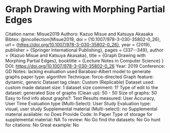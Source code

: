 # Graph Drawing with Morphing Partial Edges

Citation name: Misue2019
Authors: Kazuo Misue and Katsuya Akasaka
Bibtex: @incollection{Misue2019,
doi = {10.1007/978-3-030-35802-0_26},
url = {https://doi.org/10.1007/978-3-030-35802-0_26},
year = {2019},
publisher = {Springer International Publishing},
pages = {337--349},
author = {Kazuo Misue and Katsuya Akasaka},
title = {Graph Drawing with Morphing Partial Edges},
booktitle = {Lecture Notes in Computer Science}
}
DOI: https://doi.org/10.1007/978-3-030-35802-0_26
Year: 2019
Conference: GD
Notes: lacking evaluation
used Barabasi-Albert model to generate graphs
paper type: algorithm
Technique: force-directed
Graph feature: dynamic, generic
Dataset tag clean: Custom (Replicable)
Dataset used: custom made
dataset size: 1
dataset size comment: 1?
Type of edit to the dataset: generated
Size of graphs (Clean up): 50 - 50
Size of graphs: 50
Easy to find info about graphs?: Text
Results measured: User Accuracy, User Time
Evaluation type (Multi-Select): User Study
Evaluation type: visual, user study
Supplemental material (Multi-select): no
Supplemental material available: no
Does Provide Code: In Paper
Type of storage for supplemental material: NA
To review: No
Go find the datasets: No
Go hunt for citations: No
Great example: No